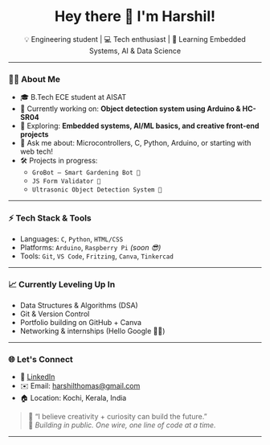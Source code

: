 <h1 align="center">Hey there 👋 I'm Harshil!</h1>

<p align="center">
  💡 Engineering student | 💻 Tech enthusiast | 🌱 Learning Embedded Systems, AI & Data Science  
</p>

---

### 👨‍💻 About Me
- 🎓 B.Tech ECE student at AISAT  
- 🔭 Currently working on: **Object detection system using Arduino & HC-SR04**
- 🌱 Exploring: **Embedded systems, AI/ML basics, and creative front-end projects**
- 💬 Ask me about: Microcontrollers, C, Python, Arduino, or starting with web tech!
- 🛠️ Projects in progress:  
  - `GroBot – Smart Gardening Bot 🌿`  
  - `JS Form Validator 🚦`  
  - `Ultrasonic Object Detection System 📡`

---

### ⚡ Tech Stack & Tools
- Languages: `C`, `Python`, `HTML/CSS`
- Platforms: `Arduino`, `Raspberry Pi` *(soon 😎)*  
- Tools: `Git`, `VS Code`, `Fritzing`, `Canva`, `Tinkercad`

---

### 📈 Currently Leveling Up In
- Data Structures & Algorithms (DSA)
- Git & Version Control
- Portfolio building on GitHub + Canva
- Networking & internships (Hello Google 👀✨)

---

### 🌐 Let's Connect
- 💼 [LinkedIn](https://www.linkedin.com/in/your-link/)  
- ✉️ Email: harshilthomas@gmail.com  
- 🏠 Location: Kochi, Kerala, India  

> 🚀 “I believe creativity + curiosity can build the future.”  
> 📌 *Building in public. One wire, one line of code at a time.*

---

